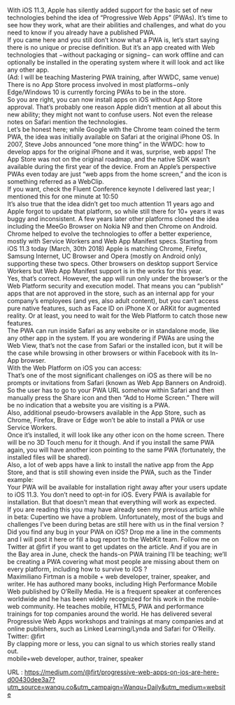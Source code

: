   With iOS 11.3, Apple has silently added support for the basic set of new technologies behind the idea of “Progressive Web Apps” (PWAs). It’s time to see how they work, what are their abilities and challenges, and what do you need to know if you already have a published PWA.  
    If you came here and you still don’t know what a PWA is, let’s start saying there is no unique or precise definition. But it’s an app created with Web technologies that −without packaging or signing− can work offline and can optionally be installed in the operating system where it will look and act like any other app.  
    (Ad: I will be teaching Mastering PWA training, after WWDC, same venue)  
    There is no App Store process involved in most platforms−only Edge/Windows 10 is currently forcing PWAs to be in the store.  
    So you are right, you can now install apps on iOS without App Store approval. That’s probably one reason Apple didn’t mention at all about this new ability; they might not want to confuse users. Not even the release notes on Safari mention the technologies.  
    Let’s be honest here; while Google with the Chrome team coined the term PWA, the idea was initially available on Safari at the original iPhone OS. In 2007, Steve Jobs announced “one more thing” in the WWDC: how to develop apps for the original iPhone and it was, surprise, web apps! The App Store was not on the original roadmap, and the native SDK wasn’t available during the first year of the device. From an Apple’s perspective PWAs even today are just “web apps from the home screen,” and the icon is something referred as a WebClip.  
    If you want, check the Fluent Conference keynote I delivered last year; I mentioned this for one minute at 10:50  
    It’s also true that the idea didn’t get too much attention 11 years ago and Apple forgot to update that platform, so while still there for 10+ years it was buggy and inconsistent. A few years later other platforms cloned the idea including the MeeGo Browser on Nokia N9 and then Chrome on Android.  
    Chrome helped to evolve the technologies to offer a better experience, mostly with Service Workers and Web App Manifest specs. Starting from iOS 11.3 today (March, 30th 2018) Apple is matching Chrome, Firefox, Samsung Internet, UC Browser and Opera (mostly on Android only) supporting these two specs. Other browsers on desktop support Service Workers but Web App Manifest support is in the works for this year.  
    Yes, that’s correct. However, the app will run only under the browser’s or the Web Platform security and execution model. That means you can “publish” apps that are not approved in the store, such as an internal app for your company’s employees (and yes, also adult content), but you can’t access pure native features, such as Face ID on iPhone X or ARKit for augmented reality. Or at least, you need to wait for the Web Platform to catch those new features.  
    The PWA can run inside Safari as any website or in standalone mode, like any other app in the system. If you are wondering if PWAs are using the Web View, that’s not the case from Safari or the installed icon, but it will be the case while browsing in other browsers or within Facebook with its In-App browser.  
    With the Web Platform on iOS you can access:  
    That’s one of the most significant challenges on iOS as there will be no prompts or invitations from Safari (known as Web App Banners on Android). So the user has to go to your PWA URL somehow within Safari and then manually press the Share icon and then “Add to Home Screen.” There will be no indication that a website you are visiting is a PWA.  
    Also, additional pseudo-browsers available in the App Store, such as Chrome, Firefox, Brave or Edge won’t be able to install a PWA or use Service Workers.  
    Once it’s installed, it will look like any other icon on the home screen. There will be no 3D Touch menu for it though. And if you install the same PWA again, you will have another icon pointing to the same PWA (fortunately, the installed files will be shared).  
    Also, a lot of web apps have a link to install the native app from the App Store, and that is still showing even inside the PWA, such as the Tinder example:  
    Your PWA will be available for installation right away after your users update to iOS 11.3. You don’t need to opt-in for iOS. Every PWA is available for installation. But that doesn’t mean that everything will work as expected.  
    If you are reading this you may have already seen my previous article while in beta: Cupertino we have a problem. Unfortunately, most of the bugs and challenges I’ve been during betas are still here with us in the final version ?  
    Did you find any bug in your PWA on iOS? Drop me a line in the comments and I will post it here or fill a bug report to the WebKit team. Follow me on Twitter at @firt if you want to get updates on the article. And if you are in the Bay area in June, check the hands-on PWA training I’ll be teaching; we’ll be creating a PWA covering what most people are missing about them on every platform, including how to survive to iOS ?  
    Maximiliano Firtman is a mobile + web developer, trainer, speaker, and writer. He has authored many books, including High Performance Mobile Web published by O’Reilly Media. He is a frequent speaker at conferences worldwide and he has been widely recognized for his work in the mobile-web community. He teaches mobile, HTML5, PWA and performance trainings for top companies around the world. He has delivered several Progressive Web Apps workshops and trainings at many companies and at online publishers, such as Linked Learning/Lynda and Safari for O’Reilly. Twitter: @firt  
    By clapping more or less, you can signal to us which stories really stand out.  
    mobile+web developer, author, trainer, speaker  
    
  URL : https://medium.com/@firt/progressive-web-apps-on-ios-are-here-d00430dee3a7?utm_source=wanqu.co&utm_campaign=Wanqu+Daily&utm_medium=website